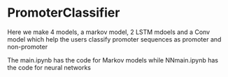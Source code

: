 # PromoterClassifier
Here we make 4 models, a markov model, 2 LSTM mdoels and a Conv model which help the users classify promoter sequences as promoter and non-promoter

The main.ipynb has the code for Markov models while NNmain.ipynb has the code for neural networks
